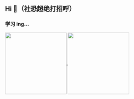 ## Hi 👋（社恐超绝打招呼）

<!--
**chenJH123456/chenJH123456** is a ✨ _special_ ✨ repository because its `README.md` (this file) appears on your GitHub profile.

Here are some ideas to get you started:

- 🔭 I’m currently working on ...
- 🌱 I’m currently learning ...
- 👯 I’m looking to collaborate on ...
- 🤔 I’m looking for help with ...
- 💬 Ask me about ...
- 📫 How to reach me: ...
- 😄 Pronouns: ...
- ⚡ Fun fact: ...
-->

### 学习 ing...

<a href="https://github.com/chenJH123456">
  <img height=200 align="center" src="https://github-readme-stats.vercel.app/api?username=chenJH123456&show_icons=true&theme=moltack" />
</a>
<a href="https://github.com/chenJH123456">
  <img height=200 align="center" src="https://github-readme-stats.vercel.app/api/top-langs?username=chenJH123456&layout=compact&langs_count=8&card_width=320&theme=moltack" />
</a>

<div id="img" align=center>

<!-- [![知乎](https://img.shields.io/badge/%E7%9F%A5%E4%B9%8E-mg$E7%99%BD-yellow)](https://www.zhihu.com/people/o4ze4r) [![youtube](https://img.shields.io/badge/video-YouTube-red)](https://www.youtube.com/channel/UCey35Do4RGewqr-6EiaCJrg) [![modern cpp](https://img.shields.io/badge/code-Modern%20C++-blue)](https://learn.microsoft.com/zh-cn/cpp/cPp/welcome-back-to-cpp-modern-cpp)
![](https://img.shields.io/badge/讨厌-学习-yellow) ![](https://img.shields.io/badge/性格-开朗-red) ![](https://img.shields.io/badge/爱好-二次元-red) -->

</div>

<!-- ![头像](image/头像.jpg)

![Visitor Count](https://profile-counter.glitch.me/Mg-b/count.svg) -->
